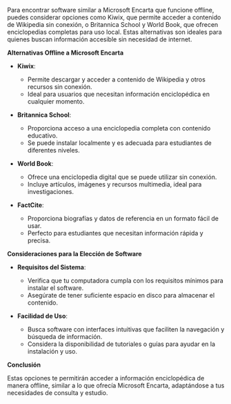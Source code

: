 Para encontrar software similar a Microsoft Encarta que funcione offline, puedes considerar opciones como Kiwix, que permite acceder a contenido de Wikipedia sin conexión, o Britannica School y World Book, que ofrecen enciclopedias completas para uso local. Estas alternativas son ideales para quienes buscan información accesible sin necesidad de internet.

**Alternativas Offline a Microsoft Encarta**

- **Kiwix**:
    
    - Permite descargar y acceder a contenido de Wikipedia y otros recursos sin conexión.
    - Ideal para usuarios que necesitan información enciclopédica en cualquier momento.
    
- **Britannica School**:
    
    - Proporciona acceso a una enciclopedia completa con contenido educativo.
    - Se puede instalar localmente y es adecuada para estudiantes de diferentes niveles.
    
- **World Book**:
    
    - Ofrece una enciclopedia digital que se puede utilizar sin conexión.
    - Incluye artículos, imágenes y recursos multimedia, ideal para investigaciones.
    
- **FactCite**:
    
    - Proporciona biografías y datos de referencia en un formato fácil de usar.
    - Perfecto para estudiantes que necesitan información rápida y precisa.
    

**Consideraciones para la Elección de Software**

- **Requisitos del Sistema**:
    
    - Verifica que tu computadora cumpla con los requisitos mínimos para instalar el software.
    - Asegúrate de tener suficiente espacio en disco para almacenar el contenido.
    
- **Facilidad de Uso**:
    
    - Busca software con interfaces intuitivas que faciliten la navegación y búsqueda de información.
    - Considera la disponibilidad de tutoriales o guías para ayudar en la instalación y uso.
    

**Conclusión**

Estas opciones te permitirán acceder a información enciclopédica de manera offline, similar a lo que ofrecía Microsoft Encarta, adaptándose a tus necesidades de consulta y estudio.